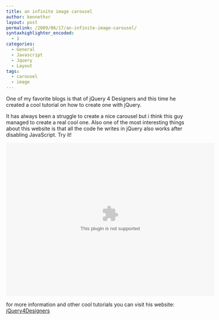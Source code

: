 ```yaml
---
title: an infinite image carousel
author: kennethvr
layout: post
permalink: /2009/06/17/an-infinite-image-carousel/
syntaxhighlighter_encoded:
  - 1
categories:
  - General
  - Javascript
  - Jquery
  - Layout
tags:
  - carousel
  - image
---
```

One of my favorite blogs is that of jQuery 4 Designers and this time he created a cool tutorial on how to create one with jQuery.

It has always been a struggle to create a nice carousel but i think this guy managed to create a real cool one. Also one of the most interesting things about this website is that all the code he writes in jQuery also works after disabling JavaScript. Try it!

<embed src='http://jqueryfordesigners.com/downloads/player-viral.swf' height='420' width='570' allowscriptaccess='always' allowfullscreen='true' flashvars='file=http%3A%2F%2Fjqueryfordesigners.com%2Fmedia%2Finfinite-carousel.flv&#038;plugins=viral-1d' />


for more information and other cool tutorials you can visit his website: <a href="http://jqueryfordesigners.com/" target="_blank">jQuery4Designers</a>
